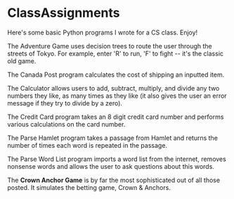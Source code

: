 # ClassAssignments
Here's some basic Python programs I wrote for a CS class. Enjoy!


The Adventure Game uses decision trees to route the user through the streets of Tokyo. For example, enter 'R' to run, 'F' to fight -- it's the classic old game.

The Canada Post program calculates the cost of shipping an inputted item.

The Calculator allows users to add, subtract, multiply, and divide any two numbers they like, as many times as they like (it also gives the user an error message if they try to divide by a zero).

The Credit Card program takes an 8 digit credit card number and performs various calculations on the card number.

The Parse Hamlet program takes a passage from Hamlet and returns the number of times each word is repeated in the passage.

The Parse Word List program imports a word list from the internet, removes nonsense words and allows the user to ask questions about this words.

The **Crown Anchor Game** is by far the most sophisticated out of all those posted. It simulates the betting game, Crown & Anchors.
